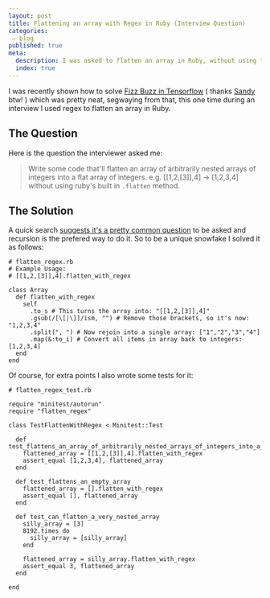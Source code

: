```yaml
---
layout: post
title: Flattening an array with Regex in Ruby (Interview Question)
categories:
 – blog
published: true
meta:
  description: I was asked to flatten an array in Ruby, without using the flatten method. Here is the terrible answer I came up with.
  index: true
---
```


I was recently shown how to solve [Fizz Buzz in Tensorflow](http://joelgrus.com/2016/05/23/fizz-buzz-in-tensorflow/) ( thanks [Sandy](https://twitter.com/partysandy_) btw! ) which was pretty neat, segwaying from that, this one time during an interview I used regex to flatten an array in Ruby. 

## The Question

Here is the question the interviewer asked me:

> Write some code that'll flatten an array of arbitrarily nested arrays of integers into a flat array of integers. e.g. [[1,2,[3]],4] -> [1,2,3,4] without using ruby's built in `.flatten` method.

## The Solution

A quick search [suggests it's a pretty common question](https://www.google.co.uk/search?q=Flatten+a+Ruby+Array+without+using+built-in+%27flatten%27+method) to be asked and recursion is the prefered way to do it. So to be a unique snowfake I solved it as follows:

```
# flatten_regex.rb
# Example Usage:
# [[1,2,[3]],4].flatten_with_regex

class Array
  def flatten_with_regex
    self
      .to_s # This turns the array into: "[[1,2,[3]],4]"
      .gsub(/[\[|\]]/ism, "") # Remove those brackets, so it's now: "1,2,3,4"
      .split(", ") # Now rejoin into a single array: ["1","2","3","4"]
      .map(&:to_i) # Convert all items in array back to integers: [1,2,3,4]
  end
end
```

Of course, for extra points I also wrote some tests for it:

```
# flatten_regex_test.rb

require "minitest/autorun"
require "flatten_regex"

class TestFlattenWithRegex < Minitest::Test

  def test_flattens_an_array_of_arbitrarily_nested_arrays_of_integers_into_a_flat_array_of_integers
    flattened_array = [[1,2,[3]],4].flatten_with_regex
    assert_equal [1,2,3,4], flattened_array
  end

  def test_flattens_an_empty_array
    flattened_array = [].flatten_with_regex
    assert_equal [], flattened_array
  end

  def test_can_flatten_a_very_nested_array
    silly_array = [3]
    8192.times do 
      silly_array = [silly_array]
    end

    flattened_array = silly_array.flatten_with_regex
    assert_equal 3, flattened_array
  end

end
```
